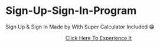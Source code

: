 # Sign-Up-Sign-In-Program
Sign Up &amp; Sign In Made by With Super Calculator Included 😁
<p align='middle'> <a href='https://onlinegdb.com/dr_TB5czyA'target='_blank'> Click Here To Experience It </a> </p>
